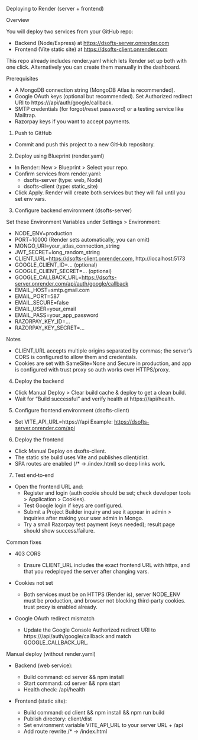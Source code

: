 Deploying to Render (server + frontend)

Overview

You will deploy two services from your GitHub repo:
- Backend (Node/Express) at https://dsofts-server.onrender.com
- Frontend (Vite static site) at https://dsofts-client.onrender.com

This repo already includes render.yaml which lets Render set up both with one click. Alternatively you can create them manually in the dashboard.

Prerequisites

- A MongoDB connection string (MongoDB Atlas is recommended).
- Google OAuth keys (optional but recommended). Set Authorized redirect URI to https://<server-domain>/api/auth/google/callback.
- SMTP credentials (for forgot/reset password) or a testing service like Mailtrap.
- Razorpay keys if you want to accept payments.

1) Push to GitHub

- Commit and push this project to a new GitHub repository.

2) Deploy using Blueprint (render.yaml)

- In Render: New > Blueprint > Select your repo.
- Confirm services from render.yaml:
  - dsofts-server (type: web, Node)
  - dsofts-client (type: static_site)
- Click Apply. Render will create both services but they will fail until you set env vars.

3) Configure backend environment (dsofts-server)

Set these Environment Variables under Settings > Environment:

- NODE_ENV=production
- PORT=10000 (Render sets automatically, you can omit)
- MONGO_URI=your_atlas_connection_string
- JWT_SECRET=long_random_string
- CLIENT_URL=https://dsofts-client.onrender.com, http://localhost:5173
- GOOGLE_CLIENT_ID=... (optional)
- GOOGLE_CLIENT_SECRET=... (optional)
- GOOGLE_CALLBACK_URL=https://dsofts-server.onrender.com/api/auth/google/callback
- EMAIL_HOST=smtp.gmail.com
- EMAIL_PORT=587
- EMAIL_SECURE=false
- EMAIL_USER=your_email
- EMAIL_PASS=your_app_password
- RAZORPAY_KEY_ID=...
- RAZORPAY_KEY_SECRET=...

Notes
- CLIENT_URL accepts multiple origins separated by commas; the server’s CORS is configured to allow them and credentials.
- Cookies are set with SameSite=None and Secure in production, and app is configured with trust proxy so auth works over HTTPS/proxy.

4) Deploy the backend

- Click Manual Deploy > Clear build cache & deploy to get a clean build.
- Wait for “Build successful” and verify health at https://<server-domain>/api/health.

5) Configure frontend environment (dsofts-client)

- Set VITE_API_URL=https://<server-domain>/api
  Example: https://dsofts-server.onrender.com/api

6) Deploy the frontend

- Click Manual Deploy on dsofts-client.
- The static site build uses Vite and publishes client/dist.
- SPA routes are enabled (/* -> /index.html) so deep links work.

7) Test end‑to‑end

- Open the frontend URL and:
  - Register and login (auth cookie should be set; check developer tools > Application > Cookies).
  - Test Google login if keys are configured.
  - Submit a Project Builder inquiry and see it appear in admin > inquiries after making your user admin in Mongo.
  - Try a small Razorpay test payment (keys needed); result page should show success/failure.

Common fixes

- 403 CORS
  - Ensure CLIENT_URL includes the exact frontend URL with https, and that you redeployed the server after changing vars.

- Cookies not set
  - Both services must be on HTTPS (Render is), server NODE_ENV must be production, and browser not blocking third‑party cookies. trust proxy is enabled already.

- Google OAuth redirect mismatch
  - Update the Google Console Authorized redirect URI to https://<server-domain>/api/auth/google/callback and match GOOGLE_CALLBACK_URL.

Manual deploy (without render.yaml)

- Backend (web service):
  - Build command: cd server && npm install
  - Start command: cd server && npm start
  - Health check: /api/health

- Frontend (static site):
  - Build command: cd client && npm install && npm run build
  - Publish directory: client/dist
  - Set environment variable VITE_API_URL to your server URL + /api
  - Add route rewrite /* -> /index.html

